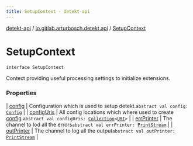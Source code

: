 ```yaml
---
title: SetupContext - detekt-api
---
```


[detekt-api](../../index.html) / [io.gitlab.arturbosch.detekt.api](../index.html) / [SetupContext](./index.html)

# SetupContext

`interface SetupContext`

Context providing useful processing settings to initialize extensions.

### Properties

| [config](config.html) | Configuration which is used to setup detekt.`abstract val config: `[`Config`](../-config/index.html) |
| [configUris](config-uris.html) | All config locations which where used to create [config](config.html).`abstract val configUris: `[`Collection`](https://kotlinlang.org/api/latest/jvm/stdlib/kotlin.collections/-collection/index.html)`<`[`URI`](https://docs.oracle.com/javase/8/docs/api/java/net/URI.html)`>` |
| [errPrinter](err-printer.html) | The channel to lod all the errors`abstract val errPrinter: `[`PrintStream`](https://docs.oracle.com/javase/8/docs/api/java/io/PrintStream.html) |
| [outPrinter](out-printer.html) | The channel to log all the output`abstract val outPrinter: `[`PrintStream`](https://docs.oracle.com/javase/8/docs/api/java/io/PrintStream.html) |

